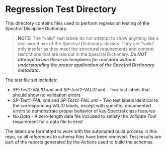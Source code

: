 # Regression Test Directory

This directory contains files used to perform regression testing of the Spectral Discipline Dictionary.

> **NOTE:** The "valid" test labels do not attempt to show anything like a real-world use of the
>           Spectral Dictionary classes.  They are "valid" only insofar as they meet the structural
>           requirements and content restrictions that are laid out in the Spectral Dictionary. ***Do NOT
>           attempt to use these as templates for real data without understanding the proper application
>           of the Spectral Dictionary metadata.*** 

The test file set includes:

* *SP-Test1-VALID.xml* and *SP-Test2-VALID.xml* - Two test labels that should show no validation errors
* *SP-Test1-FAIL.xml* and *SP-Test2-FAIL.xml* - Two test labels identical to the corresponding *VALID*
              labels, except with specific, documented errors to demonstrate proper behavior of key
              Spectral class features
* *No.Data* - A zero-length data file included to satisfy the *Validate Tool* requirement for a data file to exist

The labels are formatted to work with the automated build process in this repo, so all references to 
schema files have been removed. Test results are part of the reports generated by the _Actions_ used
to build the schemas.
